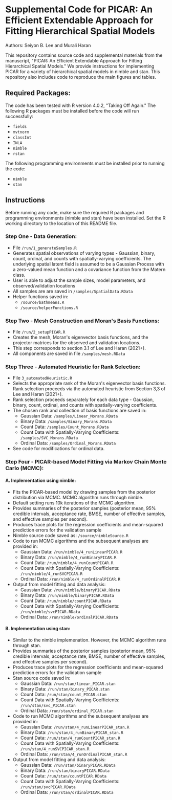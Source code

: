 
# Supplemental Code for PICAR: An Efficient Extendable Approach for Fitting Hierarchical Spatial Models
Authors: Seiyon B. Lee and Murali Haran

This repository contains source code and supplemental materials from the manuscript, "PICAR: An Efficient Extendable Approach for Fitting Hierarchical Spatial Models." We provide instructions for implementing PICAR for a variety of hierarchical spatial models in nimble and stan. This repository also includes code to reproduce the main figures and tables.  

## Required Packages:
The code has been tested with R version 4.0.2, "Taking Off Again."  The following R packages must be installed before the code will run successfully:

- `fields`
- `mvtnorm`
- `classInt`
- `INLA`
- `nimble`
- `rstan`

The following programming environments must be installed prior to running the code:
- `nimble`
- `stan`

## Instructions

Before running any code, make sure the required R packages and programming environments (nimble and stan) have been installed.  Set the R working directory to the location of this README file.

### Step One - Data Generation:  
- File `/run/1_generateSamples.R`
- Generates spatial observations of varying types - Gaussian, binary, count, ordinal, and counts with spatially-varying coefficients. The underlying spatial latent field is assumed to be a Gaussian Process with a zero-valued mean function and a covariance function from the Matern class. 
- User is able to adjust the sample sizes, model parameters, and observed/validation locations
- All samples are are saved in `/samples/SpatialData.RData`
- Helper functions saved in:
  + `/source/bathmeans.R` 
  + `/source/helperFunctions.R`

### Step Two - Mesh Construction and Moran's Basis Functions: 
- File `/run/2_setupPICAR.R`
- Creates the mesh, Moran's eigenvector basis functions, and the projector matrices for the observed and validation locations. 
- This step corresponds to section 3.1 of Lee and Haran (2021+). 
- All components are saved in file `/samples/mesh.RData`

### Step Three - Automated Heuristic for Rank Selection:
- File `3_automatedHeuristic.R`
- Selects the appropriate rank of the Moran's eigenvector basis functions. Rank selection proceeds via the automated heuristic from Section 3,3 of Lee and Haran (2021+). 
- Rank selection proceeds separately for each data type - Gaussian, binary, count, ordinal, and counts with spatially-varying coefficients.
- The chosen rank and collection of basis functions are saved in:
  + Gaussian Data: `/samples/Linear_Morans.RData`
  + Binary Data: `/samples/Binary_Morans.RData`
  + Count Data: `/samples/Count_Morans.RData`
  + Count Data with Spatially-Varying Coefficients: `/samples/SVC_Morans.RData`
  + Ordinal Data: `/samples/Ordinal_Morans.RData`
- See code for modifications for ordinal data. 

### Step Four - PICAR-based Model Fitting via Markov Chain Monte Carlo (MCMC):

#### A. Implementation using nimble:
- Fits the PICAR-based model by drawing samples from the posterior distribution via MCMC. MCMC algorithm runs through nimble. 
- Default setting runs 10k iterations of the MCMC algorithm. 
- Provides summaries of the posterior samples (posterior mean, 95% credible intervals, acceptance rate, BMSE, number of effective samples, and effective samples per second). 
- Produces trace plots for the regression coefficients and mean-squared prediction errors for the validation sample
- Nimble source code saved as: `/source/nimbleSource.R`
- Code to run MCMC algorithms and the subsequent analyses are provided in:
  + Gaussian Data: `/run/nimble/4_runLinearPICAR.R`
  + Binary Data: `/run/nimble/4_runBinaryPICAR.R`
  + Count Data: `/run/nimble/4_runCountPICAR.R`
  + Count Data with Spatially-Varying Coefficients: `/run/nimble/4_runSVCPICAR.R`
  + Ordinal Data: `/run/nimble/4_runOrdinalPICAR.R`
- Output from model fitting and data analysis:
  + Gaussian Data: `/run/nimble/binaryPICAR.RData`
  + Binary Data: `/run/nimble/binaryPICAR.RData`
  + Count Data: `/run/nimble/countPICAR.RData`
  + Count Data with Spatially-Varying Coefficients: `/run/nimble/svcPICAR.RData`
  + Ordinal Data: `/run/nimble/ordinalPICAR.RData`

#### B. Implementation using stan:
- Similar to the nimble implemenation. However, the MCMC algorithm runs through stan. 
- Provides summaries of the posterior samples (posterior mean, 95% credible intervals, acceptance rate, BMSE, number of effective samples, and effective samples per second). 
- Produces trace plots for the regression coefficients and mean-squared prediction errors for the validation sample
- Stan source code saved in:
  + Gaussian Data: `/run/stan/linear_PICAR.stan`
  + Binary Data: `/run/stan/binary_PICAR.stan`
  + Count Data: `/run/stan/count_PICAR.stan`
  + Count Data with Spatially-Varying Coefficients: `/run/stan/svc_PICAR.stan`
  + Ordinal Data: `/run/stan/ordinal_PICAR.stan`
- Code to run MCMC algorithms and the subsequent analyses are provided in:
  + Gaussian Data: `/run/stan/4_runLinearPICAR_stan.R`
  + Binary Data: `/run/stan/4_runBinaryPICAR_stan.R`
  + Count Data: `/run/stan/4_runCountPICAR_stan.R`
  + Count Data with Spatially-Varying Coefficients: `/run/stan/4_runSVCPICAR_stan.R`
  + Ordinal Data: `/run/stan/4_runOrdinalPICAR_stan.R`
- Output from model fitting and data analysis:
   + Gaussian Data: `/run/stan/binaryPICAR.RData`
  + Binary Data: `/run/stan/binaryPICAR.RData`
  + Count Data: `/run/stan/countPICAR.RData`
  + Count Data with Spatially-Varying Coefficients: `/run/stan/svcPICAR.RData`
  + Ordinal Data: `/run/stan/ordinalPICAR.RData`

